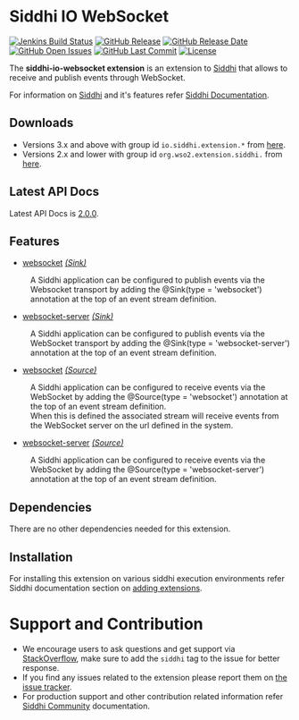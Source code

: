 Siddhi IO WebSocket
======================================

[![Jenkins Build Status](https://wso2.org/jenkins/job/siddhi/job/siddhi-io-websocket/badge/icon)](https://wso2.org/jenkins/job/siddhi/job/siddhi-io-websocket/)
[![GitHub Release](https://img.shields.io/github/release/siddhi-io/siddhi-io-websocket.svg)](https://github.com/siddhi-io/siddhi-io-websocket/releases)
[![GitHub Release Date](https://img.shields.io/github/release-date/siddhi-io/siddhi-io-websocket.svg)](https://github.com/siddhi-io/siddhi-io-websocket/releases)
[![GitHub Open Issues](https://img.shields.io/github/issues-raw/siddhi-io/siddhi-io-websocket.svg)](https://github.com/siddhi-io/siddhi-io-websocket/issues)
[![GitHub Last Commit](https://img.shields.io/github/last-commit/siddhi-io/siddhi-io-websocket.svg)](https://github.com/siddhi-io/siddhi-io-websocket/commits/master)
[![License](https://img.shields.io/badge/License-Apache%202.0-blue.svg)](https://opensource.org/licenses/Apache-2.0)

The **siddhi-io-websocket extension** is an extension to <a target="_blank" href="https://wso2.github.io/siddhi">Siddhi</a>
  that allows to receive and publish events through WebSocket.

For information on <a target="_blank" href="https://siddhi.io/">Siddhi</a> and it's features refer <a target="_blank" href="https://siddhi.io/redirect/docs.html">Siddhi Documentation</a>. 

## Downloads
* Versions 3.x and above with group id `io.siddhi.extension.*` from <a target="_blank" href="https://mvnrepository.com/artifact/io.siddhi.extension.io.websocket/siddhi-io-websocket/">here</a>.
* Versions 2.x and lower with group id `org.wso2.extension.siddhi.` from  <a target="_blank" href="https://mvnrepository.com/artifact/org.wso2.extension.siddhi.io.websocket/siddhi-io-websocket">here</a>.

## Latest API Docs 

Latest API Docs is <a target="_blank" href="https://siddhi-io.github.io/siddhi-io-websocket/api/2.0.0">2.0.0</a>.

## Features

* <a target="_blank" href="https://siddhi-io.github.io/siddhi-io-websocket/api/2.0.0/#websocket-sink">websocket</a> *<a target="_blank" href="http://siddhi.io/documentation/siddhi-5.x/query-guide-5.x/#sink">(Sink)</a>*<br><div style="padding-left: 1em;"><p>A Siddhi application can be configured to publish events via the Websocket transport by adding the @Sink(type = 'websocket') annotation at the top of an event stream definition.</p></div>
* <a target="_blank" href="https://siddhi-io.github.io/siddhi-io-websocket/api/2.0.0/#websocket-server-sink">websocket-server</a> *<a target="_blank" href="http://siddhi.io/documentation/siddhi-5.x/query-guide-5.x/#sink">(Sink)</a>*<br><div style="padding-left: 1em;"><p>A Siddhi application can be configured to publish events via the WebSocket transport by adding the @Sink(type = 'websocket-server') annotation at the top of an event stream definition.</p></div>
* <a target="_blank" href="https://siddhi-io.github.io/siddhi-io-websocket/api/2.0.0/#websocket-source">websocket</a> *<a target="_blank" href="http://siddhi.io/documentation/siddhi-5.x/query-guide-5.x/#source">(Source)</a>*<br><div style="padding-left: 1em;"><p>A Siddhi application can be configured to receive events via the WebSocket by adding the @Source(type = 'websocket') annotation at the top of an event stream definition.<br>When this is defined the associated stream will receive events from the WebSocket server on the url defined in the system.</p></div>
* <a target="_blank" href="https://siddhi-io.github.io/siddhi-io-websocket/api/2.0.0/#websocket-server-source">websocket-server</a> *<a target="_blank" href="http://siddhi.io/documentation/siddhi-5.x/query-guide-5.x/#source">(Source)</a>*<br><div style="padding-left: 1em;"><p>A Siddhi application can be configured to receive events via the WebSocket by adding the @Source(type = 'websocket-server') annotation at the top of an event stream definition.</p></div>

## Dependencies

There are no other dependencies needed for this extension.

## Installation

For installing this extension on various siddhi execution environments refer Siddhi documentation section on <a target="_blank" href="https://siddhi.io/redirect/add-extensions.html">adding extensions</a>.

# Support and Contribution

* We encourage users to ask questions and get support via <a target="_blank" href="https://stackoverflow.com/questions/tagged/siddhi">StackOverflow</a>, make sure to add the `siddhi` tag to the issue for better response.
* If you find any issues related to the extension please report them on <a target="_blank" href="https://github.com/siddhi-io/siddhi-execution-string/issues">the issue tracker</a>.
* For production support and other contribution related information refer <a target="_blank" href="https://siddhi.io/community/">Siddhi Community</a> documentation.

